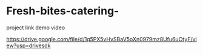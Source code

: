 # Fresh-bites-catering-

project link demo video

https://drive.google.com/file/d/1q5PX5vHvSBaV5oXn0979mz8Ufu6uOtyF/view?usp=drivesdk
